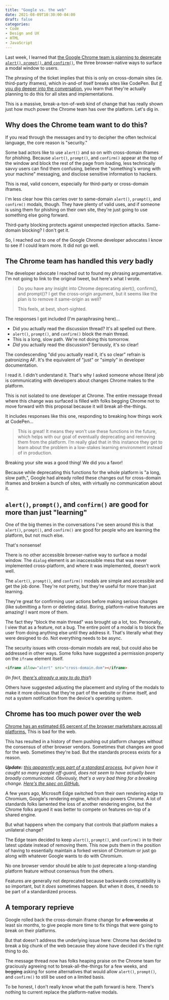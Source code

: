 ```yaml
---
title: "Google vs. the web"
date: 2021-08-09T10:30:00-04:00
draft: false
categories:
- Code
- Design and UX
- HTML
- JavaScript
---
```


Last week, I learned that [the Google Chrome team is planning to deprecate `alert()`, `prompt()`, and `confirm()`](https://groups.google.com/a/chromium.org/g/blink-dev/c/hTOXiBj3D6A/m/JtkdpDd1BAAJ), the three browser-native ways to surface a modal window to users.

The phrasing of the ticket implies that this is only on cross-domain sites (ie. third-party iframes), which in-and-of itself breaks sites like CodePen. But [if you dig deeper into the conversation](https://groups.google.com/a/chromium.org/g/blink-dev/c/hTOXiBj3D6A/m/Ut5AZXwuBAAJ), you learn that they're actually planning to do this for all sites and implementations.

This is a massive, break-a-ton-of-web kind of change that has really shown just how much power the Chrome team has over the platform. Let's dig in.

## Why does the Chrome team want to do this?

If you read through the messages and try to decipher the often technical language, the core reason is "security."

Some bad actors like to use `alert()` and so on with cross-domain iframes for phishing. Because `alert()`, `prompt()`, and `confirm()` appear at the top of the window and block the rest of the page from loading, less technically savvy users can find them confusing, believe the "something's wrong with your machine" messaging, and disclose sensitive information to hackers.

This is real, valid concern, especially for third-party or cross-domain iframes.

I'm less clear how this carries over to same-domain `alert()`, `prompt()`, and `confirm()` modals, though. They have plenty of valid uses, and if someone is using them for phishing on their own site, they're just going to use something else going forward.

Third-party blocking protects against unexpected injection attacks. Same-domain blocking? I don't get it.

So, I reached out to one of the Google Chrome developer advocates I know to see if I could learn more. It did not go well.

## The Chrome team has handled this _very_ badly

The developer advocate I reached out to found my phrasing argumentative. I'm not going to link to the original tweet, but here's what I wrote.

> Do you have any insight into Chrome deprecating alert(), confirm(), and prompt()? I get the cross-origin argument, but it seems like the plan is to remove it same-origin as well?
>
> This feels, at best, short-sighted.

The responses I got included (I'm paraphrasing here)...

- Did you actually read the discussion thread? It's all spelled out there.
- `alert()`, `prompt()`, and `confirm()` block the main thread.
- This is a long, slow path. We're not doing this tomorrow.
- _Did_ you actually read the discussion? Seriously, it's so clear!

The condescending "did you actually read it, it's so clear" refrain is patronizing AF. It's the equivalent of "just" or "simply" in developer documentation.

I read it. I didn't understand it. That's why I asked someone whose literal job is communicating with developers about changes Chrome makes to the platform.

This is not isolated to one developer at Chrome. The entire message thread where this change was surfaced is filled with folks begging Chrome not to move forward with this proposal because it will break all-the-things.

It includes responses like this one, responding to breaking how things work at CodePen...

> This is great! It means they won’t use these functions in the future, which helps with our goal of eventually deprecating and removing them from the platform. I’m really glad that in this instance they get to learn about the problem in a low-stakes learning environment instead of in production.

Breaking your site was a good thing! We did you a favor!

Because while deprecating this functions for the whole platform is "a long, slow path,", Google had already rolled these changes out for cross-domain iframes and broken a bunch of sites, with virtually no communication about it.

## `alert()`, `prompt()`, and `confirm()` are good for more than just "learning"

One of the big themes in the conversations I've seen around this is that `alert()`, `prompt()`, and `confirm()` are good for people who are learning the platform, but not much else.

That's nonsense!

There is no other accessible browser-native way to surface a modal window. The `dialog` element is an inaccessible mess that was never implemented cross-platform, and where it was implemented, doesn't work well.

The `alert()`, `prompt()`, and `confirm()` modals are simple and accessible and get the job done. They're not pretty, but they're useful for more than just learning.

They're great for confirming user actions before making serious changes (like submitting a form or deleting data). Boring, platform-native features are amazing! I want more of them.

The fact they "block the main thread" was brought up a lot, too. Personally, I view that as a feature, not a bug. The entire point of a modal is to block the user from doing anything else until they address it. That's literally what they were designed to do. Not everything needs to be async.

The security issues with cross-domain modals are real, but could also be addressed in other ways. Some folks have suggested a permission property on the `iframe` element itself.

```html
<iframe allow="alert" src="cross-domain.dom"></iframe>
```

(_In fact, [there's already a way to do this](https://googlechrome.github.io/samples/block-modal-dialogs-sandboxed-iframe/)!_)

Others have suggested adjusting the placement and styling of the modals to make it more obvious that they're part of the website or iframe itself, and not a system notification from the device's operating system.

## Chrome has too much power over the web

[Chrome has an estimated 65 percent of the browser marketshare across all platforms.](https://gs.statcounter.com/browser-market-share) This is bad for the web.

This has resulted in a history of them pushing out platform changes without the consensus of other browser vendors. Sometimes that changes are good for the web. Sometimes they're bad. But the standards process exists for a reason.

_**Update:** [this apparently was part of a standard process](https://twitter.com/estark37/status/1423108532778397696), but given how it caught so many people off-guard, does not seem to have actually been broadly communicated. Obviously, that's a very bad thing for a breaking change. [Here's the spec on GitHub.](https://github.com/whatwg/html/issues/5407)_

A few years ago, Microsoft Edge switched from their own rendering edge to Chromium, Google's rendering engine, which also powers Chrome. A lot of standards folks lamented the loss of another rendering engine, but the Chrome folks argued it was better to compete on features on-top of a shared engine.

But what happens when the company that controls that platform makes a unilateral change?

The Edge team decided to keep `alert()`, `prompt()`, and `confirm()` in to their latest update instead of removing them. This now puts them in the position of having to essentially maintain a forked version of Chromium or just go along with whatever Google wants to do with Chromium.

No one browser vendor should be able to just deprecate a long-standing platform feature without consensus from the others.

Features are generally not deprecated because backwards compatibility is so important, but it _does_ sometimes happen. But when it does, it needs to be part of a standardized process.

## A temporary reprieve

Google rolled back the cross-domain iframe change for ~~a few weeks~~ at least six months, to give people more time to fix things that were going to break on their platforms.

But that doesn't address the underlying issue here: Chrome has decided to break a big chunk of the web because they alone have decided it's the right thing to do.

The message thread now has folks heaping praise on the Chrome team for graciously agreeing not to break-all-the-things for a few weeks, and ~~begging~~ asking for some alternatives that would allow `alert()`, `prompt()`, and `confirm()` to still be used on a limited basis.

To be honest, I don't really know what the path forward is here. There's nothing to current replace the platform-native modals.